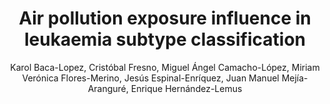 ---
paperId: 1
author: Karol Baca-Lopez, Cristóbal Fresno, Miguel Ángel Camacho-López, Miriam Verónica Flores-Merino, Jesús Espinal-Enríquez, Juan Manuel Mejía-Aranguré, Enrique Hernández-Lemus
publicationauthor: Baca-Lopez, K. et al.
title: Air pollution exposure influence in leukaemia subtype classification
pdf: --
poster: --
alt: --
type: Poster
topic: Machine Learning Applications
link: --
conference: neurips
year: 2018
tags: neurips-2018
location: --
---